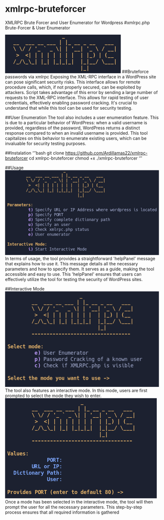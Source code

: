 # xmlrpc-bruteforcer
XMLRPC Brute Forcer and User Enumerator for Wordpress
#xmlrpc.php Brute-Forcer & User Enumerator
<!---
Lenguaje: Bash
-->     
![Logo](imagenes/logo.png)
##Bruteforce passwords via xmlrpc 
Exposing the XML-RPC interface in a WordPress site can pose significant security risks. This interface allows for remote procedure calls, which, if not properly secured, can be exploited by attackers. Script takes advantage of this error by sending a large number of requests to the XML-RPC interface. This allows for rapid testing of user credentials, effectively enabling password cracking. It's crucial to understand that while this tool can be used for security testing.

##User Enumeration
The tool also includes a user enumeration feature. This is due to a particular behavior of WordPress: when a valid username is provided, regardless of the password, WordPress returns a distinct response compared to when an invalid username is provided. This tool capitalizes on this behavior to enumerate existing users, which can be invaluable for security testing purposes.


##Instalation
‘’’bash
git clone https://github.com/Ardillamas22/xmlrpc-bruteforcer 
cd xmlrpc-bruteforcer
chmod +x ./xmlrpc-bruteforcer
‘’’


##Usage
![helPanel](imagenes/panel.png)
In terms of usage, the tool provides a straightforward 'helpPanel' message that explains how to use it. This message details all the necessary parameters and how to specify them. It serves as a guide, making the tool accessible and easy to use. This 'helpPanel' ensures that users can effectively utilize the tool for testing the security of WordPress sites.

##Interactive Mode
![helPanel](imagenes/interactive.png)
The tool also features an interactive mode. In this mode, users are first prompted to select the mode they wish to enter.
![helPanel](imagenes/interactive2.png)
Once a mode has been selected in the interactive mode, the tool will then prompt the user for all the necessary parameters. This step-by-step process ensures that all required information is gathered 

